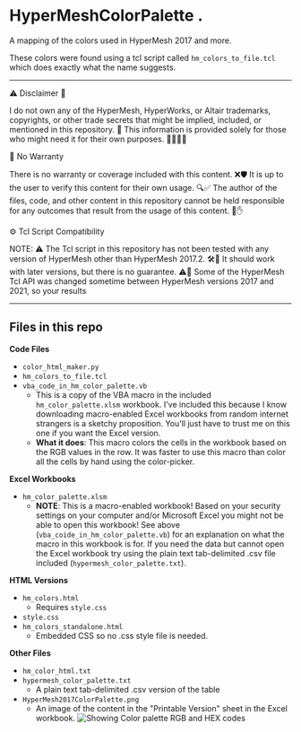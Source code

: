 
# HyperMeshColorPalette .
A mapping of the colors used in HyperMesh 2017 and more.

These colors were found using a tcl script called ``hm_colors_to_file.tcl`` which does exactly what the name suggests. 

---

⚠️ Disclaimer 🚫

I do not own any of the HyperMesh, HyperWorks, or Altair trademarks, copyrights, or other trade secrets that might be implied, included, or mentioned in this repository. 📝 This information is provided solely for those who might need it for their own purposes. 🙋‍♂️🙋‍♀️

🚨 No Warranty

There is no warranty or coverage included with this content. ❌🛡️ It is up to the user to verify this content for their own usage. 🔍✅ The author of the files, code, and other content in this repository cannot be held responsible for any outcomes that result from the usage of this content. 🛑✋

⚙️ Tcl Script Compatibility

NOTE: ⚠️ The Tcl script in this repository has not been tested with any version of HyperMesh other than HyperMesh 2017.2. 🛠️📅 It should work with later versions, but there is no guarantee. ⚠️🚧 Some of the HyperMesh Tcl API was changed sometime between HyperMesh versions 2017 and 2021, so your results

---

## Files in this repo
**Code Files**
* ``color_html_maker.py``
* ``hm_colors_to_file.tcl``
* ``vba_code_in_hm_color_palette.vb``
  * This is a copy of the VBA macro in the included ``hm_color_palette.xlsm`` workbook. I've included this because I know downloading macro-enabled Excel workbooks from random internet strangers is a sketchy proposition. You'll just have to trust me on this one if you want the Excel version. 
  * **What it does**: This macro colors the cells in the workbook based on the RGB values in the row. It was faster to use this macro than color all the cells by hand using the color-picker. 

**Excel Workbooks**
* ``hm_color_palette.xlsm``
  * **NOTE**: This is a macro-enabled workbook! Based on your security settings on your computer and/or Microsoft Excel you might not be able to open this workbook! See above (``vba_coide_in_hm_color_palette.vb``) for an explanation on what the macro in this workbook is for. If you need the data but cannot open the Excel workbook try using the plain text tab-delimited .csv file included (``hypermesh_color_palette.txt``).

**HTML Versions**
* ``hm_colors.html``
  * Requires ``style.css``
* ``style.css``
* ``hm_colors_standalone.html``
  * Embedded CSS so no .css style file is needed.

**Other Files**
* ``hm_color_html.txt``
* ``hypermesh_color_palette.txt``
  * A plain text tab-delimited .csv version of the table
* ``HyperMesh2017ColorPalette.png``
  * An image of the content in the "Printable Version" sheet in the Excel workbook.
![Showing Color palette RGB and HEX codes](./HyperMesh2017ColorPalette.png)
  
